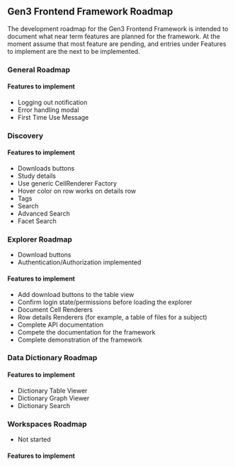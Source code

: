 ## Gen3 Frontend Framework Roadmap

The development roadmap for the Gen3 Frontend Framework is intended to document what near term features are planned for the framework.
At the moment assume that most feature are pending, and entries under Features to implement are the next to be implemented.

### General Roadmap

#### Features to implement
* Logging out notification
* Error handling modal
* First Time Use Message

### Discovery

#### Features to implement
* Downloads buttons
* Study details
* Use generic CellRenderer Factory
* Hover color on row works on details row
* Tags
* Search
* Advanced Search
* Facet Search


### Explorer Roadmap
* Download buttons
* Authentication/Authorization implemented

#### Features to implement

* Add download buttons to the table view
* Confirm login state/permissions before loading the explorer
* Document Cell Renderers
* Row details Renderers (for example, a table of files for a subject)
* Complete API documentation
* Compete the documentation for the framework
* Complete demonstration of the framework

### Data Dictionary Roadmap

#### Features to implement
* Dictionary Table Viewer
* Dictionary Graph Viewer
* Dictionary Search

### Workspaces Roadmap

* Not started

#### Features to implement
